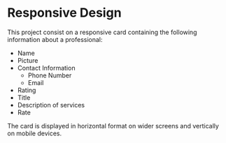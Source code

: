 # Responsive Design

This project consist on a responsive card containing the following information about a professional:

- Name
- Picture
- Contact Information
  - Phone Number
  - Email
- Rating
- Title
- Description of services
- Rate

The card is displayed in horizontal format on wider screens and vertically on mobile devices.
